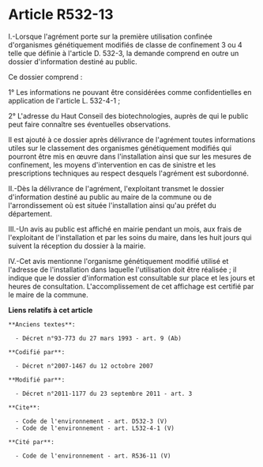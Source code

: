 # Article R532-13

I.-Lorsque l'agrément porte sur la première utilisation confinée d'organismes génétiquement modifiés de classe de confinement
3 ou 4 telle que définie à l'article D. 532-3, la demande comprend en outre un dossier d'information destiné au public. 

Ce dossier comprend : 

1° Les informations ne pouvant être considérées comme confidentielles en application de l'article L. 532-4-1 ; 

2° L'adresse du Haut Conseil des biotechnologies, auprès de qui le public peut faire connaître ses éventuelles observations. 

Il est ajouté à ce dossier après délivrance de l'agrément toutes informations utiles sur le classement des organismes
génétiquement modifiés qui pourront être mis en œuvre dans l'installation ainsi que sur les mesures de confinement, les
moyens d'intervention en cas de sinistre et les prescriptions techniques au respect desquels l'agrément est subordonné. 

II.-Dès la délivrance de l'agrément, l'exploitant transmet le dossier d'information destiné au public au maire de la commune
ou de l'arrondissement où est située l'installation ainsi qu'au préfet du département. 

III.-Un avis au public est affiché en mairie pendant un mois, aux frais de l'exploitant de l'installation et par les soins du
maire, dans les huit jours qui suivent la réception du dossier à la mairie. 

IV.-Cet avis mentionne l'organisme génétiquement modifié utilisé et l'adresse de l'installation dans laquelle l'utilisation
doit être réalisée ; il indique que le dossier d'information est consultable sur place et les jours et heures de
consultation. L'accomplissement de cet affichage est certifié par le maire de la commune.

**Liens relatifs à cet article**

	**Anciens textes**:

	  - Décret n°93-773 du 27 mars 1993 - art. 9 (Ab)

	**Codifié par**:

	  - Décret n°2007-1467 du 12 octobre 2007

	**Modifié par**:

	  - Décret n°2011-1177 du 23 septembre 2011 - art. 3

	**Cite**:

	  - Code de l'environnement - art. D532-3 (V)
	  - Code de l'environnement - art. L532-4-1 (V)

	**Cité par**:

	  - Code de l'environnement - art. R536-11 (V)

